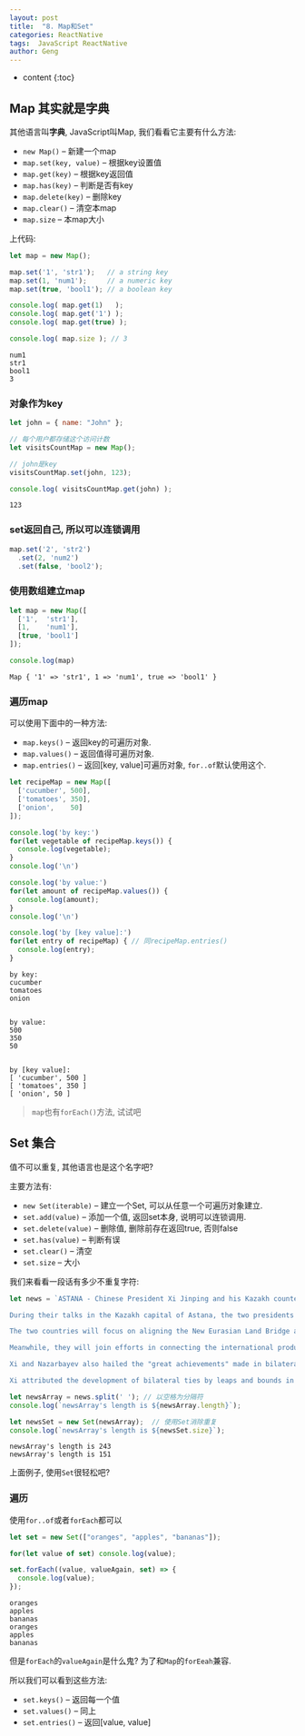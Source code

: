 ```yaml
---
layout: post
title:  "8. Map和Set"
categories: ReactNative
tags:  JavaScript ReactNative 
author: Geng
---
```


* content
{:toc}

## Map 其实就是字典
其他语言叫**字典**, JavaScript叫Map, 我们看看它主要有什么方法:
* `new Map()` – 新建一个map
* `map.set(key, value)` – 根据key设置值
* `map.get(key)` – 根据key返回值
* `map.has(key)` – 判断是否有key
* `map.delete(key)` – 删除key
* `map.clear()` – 清空本map
* `map.size` – 本map大小






上代码:


```javascript
let map = new Map();

map.set('1', 'str1');   // a string key
map.set(1, 'num1');     // a numeric key
map.set(true, 'bool1'); // a boolean key

console.log( map.get(1)   ); 
console.log( map.get('1') ); 
console.log( map.get(true) ); 

console.log( map.size ); // 3
```

    num1
    str1
    bool1
    3


### 对象作为key


```javascript
let john = { name: "John" };

// 每个用户都存储这个访问计数
let visitsCountMap = new Map();

// john是key
visitsCountMap.set(john, 123);

console.log( visitsCountMap.get(john) ); 
```

    123


### set返回自己, 所以可以连锁调用

```js
map.set('2', 'str2')
  .set(2, 'num2')
  .set(false, 'bool2');
```

### 使用数组建立map


```javascript
let map = new Map([
  ['1',  'str1'],
  [1,    'num1'],
  [true, 'bool1']
]);

console.log(map)
```

    Map { '1' => 'str1', 1 => 'num1', true => 'bool1' }


### 遍历map
可以使用下面中的一种方法:

* `map.keys()` – 返回key的可遍历对象.
* `map.values()` – 返回值得可遍历对象.
* `map.entries()` – 返回[key, value]可遍历对象, `for..of`默认使用这个.


```javascript
let recipeMap = new Map([
  ['cucumber', 500],
  ['tomatoes', 350],
  ['onion',    50]
]);

console.log('by key:')
for(let vegetable of recipeMap.keys()) {
  console.log(vegetable); 
}
console.log('\n')

console.log('by value:')
for(let amount of recipeMap.values()) {
  console.log(amount); 
}
console.log('\n')

console.log('by [key value]:')
for(let entry of recipeMap) { // 同recipeMap.entries()
  console.log(entry); 
}
```

    by key:
    cucumber
    tomatoes
    onion
    
    
    by value:
    500
    350
    50
    
    
    by [key value]:
    [ 'cucumber', 500 ]
    [ 'tomatoes', 350 ]
    [ 'onion', 50 ]


> `map`也有`forEach()`方法, 试试吧

## Set 集合
值不可以重复, 其他语言也是这个名字吧?

主要方法有:
* `new Set(iterable)` – 建立一个Set, 可以从任意一个可遍历对象建立.
* `set.add(value)` – 添加一个值, 返回set本身, 说明可以连锁调用.
* `set.delete(value)` – 删除值, 删除前存在返回true, 否则false
* `set.has(value)` – 判断有误
* `set.clear()` – 清空
* `set.size` – 大小

我们来看看一段话有多少不重复字符:


```javascript
let news = `ASTANA - Chinese President Xi Jinping and his Kazakh counterpart, Nursultan Nazarbayev, vowed Thursday to accelerate the alignment of their countries' respective development policies and push bilateral ties to a higher level.

During their talks in the Kazakh capital of Astana, the two presidents agreed to further integrate the China-proposed Belt and Road Initiative and Kazakhstan's development strategy of "Nurly Zhol," or "Bright Path" in the Kazakh language.

The two countries will focus on aligning the New Eurasian Land Bridge and the construction of an economic corridor linking China, central Asia and west Asia, with the Kazakh strategy of building an international logistics corridor.

Meanwhile, they will join efforts in connecting the international production capacity cooperation with Kazakhstan's push for industrialization, sharing China's transportation advantages on land and by sea with the world's biggest landlocked country, and linking China's "digital Silk Road" initiative with the "digital Kazakhstan" strategy.

Xi and Nazarbayev also hailed the "great achievements" made in bilateral ties since China and Kazakhstan forged diplomatic relations 25 years ago and decided to push the healthy and stable development of their comprehensive strategic partnership to a higher level, so as to better serve the two peoples.

Xi attributed the development of bilateral ties by leaps and bounds in a relatively short period to the spirit of good neighborliness, mutual benefit and mutual support upheld by the two countries, the principles of mutual respect and equality, as well as their generations of friendship and the concept of common development.`;

let newsArray = news.split(' '); // 以空格为分隔符
console.log(`newsArray's length is ${newsArray.length}`);

let newsSet = new Set(newsArray);  // 使用Set消除重复
console.log(`newsArray's length is ${newsSet.size}`);
```

    newsArray's length is 243
    newsArray's length is 151


上面例子, 使用`Set`很轻松吧?

### 遍历
使用`for..of`或者`forEach`都可以


```javascript
let set = new Set(["oranges", "apples", "bananas"]);

for(let value of set) console.log(value);

set.forEach((value, valueAgain, set) => {
  console.log(value);
});
```

    oranges
    apples
    bananas
    oranges
    apples
    bananas


但是`forEach`的`valueAgain`是什么鬼? 为了和`Map`的`forEeah`兼容.

所以我们可以看到这些方法:

* `set.keys()` – 返回每一个值
* `set.values()` – 同上
* `set.entries()` – 返回[value, value]

